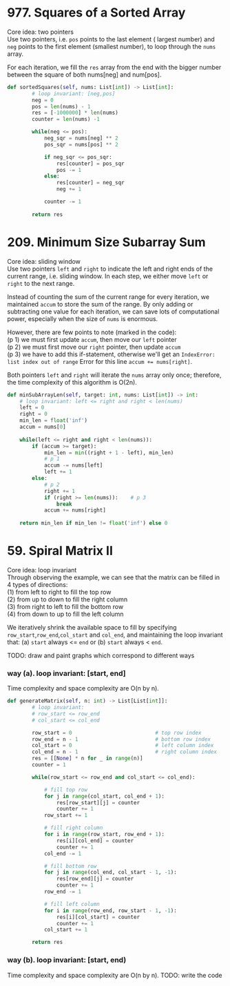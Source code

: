 # 977. Squares of a Sorted Array
Core idea: two pointers \
Use two pointers, i.e. `pos` points to the last element ( largest number) and `neg` points to the first element (smallest number), to loop through the `nums` array.

For each iteration, we fill the `res` array from the end with the bigger number between the square of both nums[neg] and num[pos].

```PYTHON
def sortedSquares(self, nums: List[int]) -> List[int]:
        # loop invariant: [neg,pos]
        neg = 0
        pos = len(nums) - 1
        res = [-1000000] * len(nums) 
        counter = len(nums) -1

        while(neg <= pos):
            neg_sqr = nums[neg] ** 2
            pos_sqr = nums[pos] ** 2

            if neg_sqr <= pos_sqr:
                res[counter] = pos_sqr
                pos -= 1
            else:
                res[counter] = neg_sqr
                neg += 1

            counter -= 1
        
        return res
```

# 209. Minimum Size Subarray Sum
Core idea: sliding window \
Use two pointers `left` and `right` to indicate the left and right ends of the current range, i.e. sliding window. In each step, we either move `left` or `right` to the next range. 

Instead of counting the sum of the current range for every iteration, we maintained `accum` to store the sum of the range. By only adding or subtracting one value for each iteration, we can save lots of computational power, especially when the size of `nums` is enormous.

However, there are few points to note (marked in the code): \
(p 1) we must first update `accum`, then move our `left` pointer\
(p 2) we must first move our `right` pointer, then update `accum`\
(p 3) we have to add this if-statement, otherwise we'll get an `IndexError: list index out of range` Error for this line `accum += nums[right]`.

Both pointers `left` and `right` will iterate the `nums` array only once; therefore, the time complexity of this algorithm is O(2n).

```PYTHON
def minSubArrayLen(self, target: int, nums: List[int]) -> int:
    # loop invariant: left <= right and right < len(nums)
    left = 0
    right = 0
    min_len = float('inf')
    accum = nums[0]
    
    while(left <= right and right < len(nums)):
        if (accum >= target):
            min_len = min((right + 1 - left), min_len)
            # p 1
            accum -= nums[left]
            left += 1
        else: 
            # p 2
            right += 1
            if (right >= len(nums)):    # p 3
                break
            accum += nums[right]
        
    return min_len if min_len != float('inf') else 0
```

# 59. Spiral Matrix II
Core idea: loop invariant\
Through observing the example, we can see that the matrix can be filled in 4 types of directions:\
(1) from left to right to fill the top row\
(2) from up to down to fill the right column\
(3) from right to left to fill the bottom row\
(4) from down to up to fill the left column

We iteratively shrink the available space to fill by specifying `row_start`,`row_end`,`col_start` and `col_end`, and maintaining the loop invariant that: (a) `start` always <= `end` or (b) `start` always < `end`.

TODO: draw and paint graphs which correspond to different ways

### way (a). loop invariant: [start, end]
Time complexity and space complexity are O(n by n).
```PYTHON
def generateMatrix(self, n: int) -> List[List[int]]:
        # loop invariant:
        # row_start <= row_end
        # col_start <= col_end

        row_start = 0                           # top row index
        row_end = n - 1                         # bottom row index
        col_start = 0                           # left column index 
        col_end = n - 1                         # right column index
        res = [[None] * n for _ in range(n)]
        counter = 1

        while(row_start <= row_end and col_start <= col_end):

            # fill top row
            for j in range(col_start, col_end + 1):
                res[row_start][j] = counter
                counter += 1
            row_start += 1

            # fill right column
            for i in range(row_start, row_end + 1):
                res[i][col_end] = counter
                counter += 1
            col_end -= 1

            # fill bottom row
            for j in range(col_end, col_start - 1, -1):
                res[row_end][j] = counter
                counter += 1
            row_end -= 1

            # fill left column
            for i in range(row_end, row_start - 1, -1):
                res[i][col_start] = counter 
                counter += 1
            col_start += 1

        return res
```

### way (b). loop invariant: [start, end)
Time complexity and space complexity are O(n by n).
TODO: write the code
```PYTHON
```